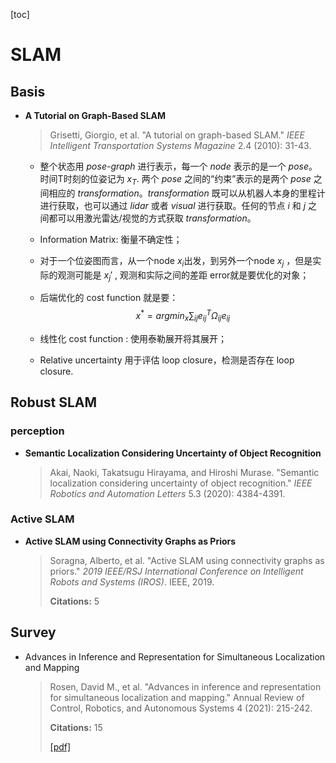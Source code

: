 [toc]

# SLAM

## Basis

- **A Tutorial on Graph-Based SLAM**

  > Grisetti, Giorgio, et al. "A tutorial on graph-based SLAM." *IEEE Intelligent Transportation Systems Magazine* 2.4 (2010): 31-43.

  - 整个状态用 *pose-graph* 进行表示，每一个 *node* 表示的是一个 *pose*。 时间T时刻的位姿记为 $x_{T}$. 两个 *pose* 之间的“约束”表示的是两个 *pose* 之间相应的 *transformation*。*transformation* 既可以从机器人本身的里程计进行获取，也可以通过 *lidar* 或者 *visual* 进行获取。任何的节点 *i* 和 *j* 之间都可以用激光雷达/视觉的方式获取 *transformation*。

  - Information Matrix: 衡量不确定性；

  - 对于一个位姿图而言，从一个node $x_i$出发，到另外一个node $x_j$ ，但是实际的观测可能是 $x_{j}'$ , 观测和实际之间的差距 error就是要优化的对象；

  - 后端优化的 cost function 就是要：
    $$
    x^* = argmin_{x} \sum_{ij} e_{ij}^T \Omega_{ij} e_{ij}
    $$

  - 线性化 cost function : 使用泰勒展开将其展开；
  - Relative uncertainty 用于评估 loop closure，检测是否存在 loop closure.

## Robust SLAM

### perception

- **Semantic Localization Considering Uncertainty of Object Recognition**

  > Akai, Naoki, Takatsugu Hirayama, and Hiroshi Murase. "Semantic localization considering uncertainty of object recognition." *IEEE Robotics and Automation Letters* 5.3 (2020): 4384-4391.

### Active SLAM

- **Active SLAM using Connectivity Graphs as Priors**

  > Soragna, Alberto, et al. "Active SLAM using connectivity graphs as priors." *2019 IEEE/RSJ International Conference on Intelligent Robots and Systems (IROS)*. IEEE, 2019.
  >
  > **Citations:** 5

## Survey

- Advances in Inference and Representation for Simultaneous Localization and Mapping

  > Rosen, David M., et al. "Advances in inference and representation for simultaneous localization and mapping." Annual Review of Control, Robotics, and Autonomous Systems 4 (2021): 215-242.
  >
  > **Citations:** 15
  >
  > [[pdf]](./papers/2103.05041.pdf)

